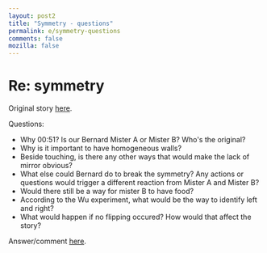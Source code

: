 ```yaml
---
layout: post2
title: "Symmetry - questions"
permalink: e/symmetry-questions
comments: false
mozilla: false
---
```


# Re: symmetry

Original story [here](./symmetry).

Questions:

- Why 00:51? Is our Bernard Mister A or Mister B? Who's the original?
- Why is it important to have homogeneous walls?
- Beside touching, is there any other ways that would make the lack of mirror obvious?
- What else could Bernard do to break the symmetry? Any actions or questions would trigger a different reaction from Mister A and Mister     B?
- Would there still be a way for mister B to have food?
- According to the Wu experiment, what would be the way to identify left and right?
- What would happen if no flipping occured? How would that affect the story?

Answer/comment [here](./symmetry).

